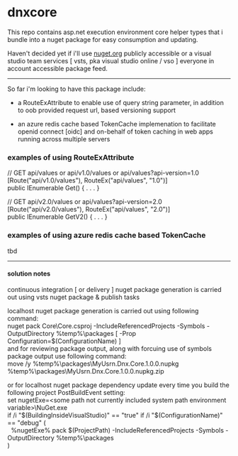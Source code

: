 # dnxcore


This repo contains asp.net execution environment core helper types that i bundle into a nuget package for easy consumption and updating.

Haven't decided yet if i'll use [nuget.org](http://nuget.org) publicly accessible or a visual studio team services [ vsts, pka visual studio online / vso ] 
everyone in account accessible package feed.

- - -

So far i'm looking to have this package include:

  * a RouteExAttribute to enable use of query string parameter, in addition to oob provided request url, based versioning support

  * an azure redis cache based TokenCache implemenation to facilitate openid connect [oidc] and on-behalf of token caching in web apps running across multiple servers

### examples of using RouteExAttribute
// GET api/values or api/v1.0/values or api/values?api-version=1.0  
[Route("api/v1.0/values"), RouteEx("api/values", "1.0")]  
public IEnumerable<string> Get() { . . . }  
  
// GET api/v2.0/values or api/values?api-version=2.0  
[Route("api/v2.0/values"), RouteEx("api/values", "2.0")]  
public IEnumerable<string> GetV2() { . . . }
  
### examples of using azure redis cache based TokenCache 
tbd    

- - - 

#### solution notes 
continuous integration [ or delivery ] nuget package generation is carried out using vsts nuget package & publish tasks

localhost nuget package generation is carried out using following command:  
nuget pack Core\Core.csproj -IncludeReferencedProjects -Symbols -OutputDirectory %temp%\packages [ -Prop Configuration=$(ConfigurationName) ]  
and for reviewing package output, along with forcuing use of symbols package output use following command:  
move /y %temp%\packages\MyUsrn.Dnx.Core.1.0.0.nupkg %temp%\packages\MyUsrn.Dnx.Core.1.0.0.nupkg.zip  

or for localhost nuget package dependency update every time you build the following project PostBuildEvent setting:  
set nugetExe=&lt;some path not currently included system path environment variable&gt;\NuGet.exe  
if /i "$(BuildingInsideVisualStudio)" == "true" if /i "$(ConfigurationName)" == "debug" (  
&nbsp;&nbsp;%nugetExe% pack $(ProjectPath) -IncludeReferencedProjects -Symbols -OutputDirectory %temp%\packages  
)  
